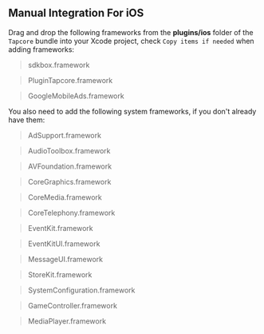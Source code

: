 ## Manual Integration For iOS
Drag and drop the following frameworks from the __plugins/ios__ folder of the `Tapcore` bundle into your Xcode project, check `Copy items if needed` when
adding frameworks:

> sdkbox.framework

> PluginTapcore.framework

> GoogleMobileAds.framework

You also need to add the following system frameworks, if you don't already have them:

> AdSupport.framework

> AudioToolbox.framework

> AVFoundation.framework

> CoreGraphics.framework

> CoreMedia.framework

> CoreTelephony.framework

> EventKit.framework

> EventKitUI.framework

> MessageUI.framework

> StoreKit.framework

> SystemConfiguration.framework

> GameController.framework

> MediaPlayer.framework

